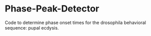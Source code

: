 # Phase-Peak-Detector
Code to determine phase onset times for the drosophila behavioral sequence: pupal ecdysis.
